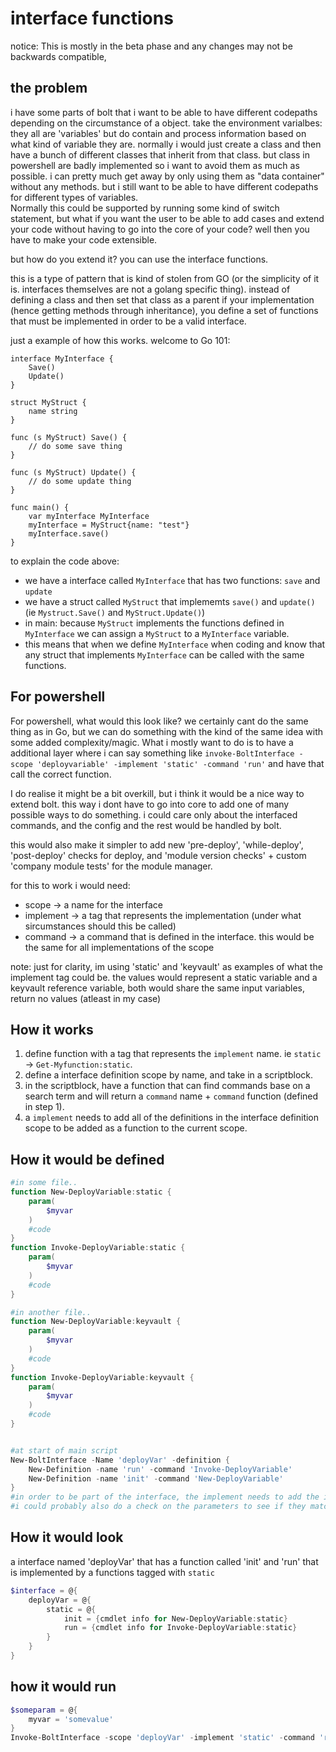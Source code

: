 # interface functions

notice: This is mostly in the beta phase and any changes may not be backwards compatible,

## the problem

i have some parts of bolt that i want to be able to have different codepaths depending on the circumstance of a object. take the environment varialbes: they all are 'variables' but do contain and process information based on what kind of variable they are. normally i would just create a class and then have a bunch of different classes that inherit from that class. but class in powershell are badly implemented so i want to avoid them as much as possible. i can pretty much get away by only using them as "data container" without any methods. but i still want to be able to have different codepaths for different types of variables.  
Normally this could be supported by running some kind of switch statement, but what if you want the user to be able to add cases and extend your code without having to go into the core of your code? well then you have to make your code extensible.

but how do you extend it? you can use the interface functions.

this is a type of pattern that is kind of stolen from GO (or the simplicity of it is. interfaces themselves are not a golang specific thing).
instead of defining a class and then set that class as a parent if your implementation (hence getting methods through inheritance), you define a set of functions that must be implemented in order to be a valid interface.

just a example of how this works. welcome to Go 101:

``` Golang
interface MyInterface {
    Save()
    Update()
}

struct MyStruct {
    name string
}

func (s MyStruct) Save() {
    // do some save thing
}

func (s MyStruct) Update() {
    // do some update thing
}

func main() {
    var myInterface MyInterface
    myInterface = MyStruct{name: "test"}
    myInterface.save()
}
```

to explain the code above:

- we have a interface called `MyInterface` that has two functions: `save` and `update`
- we have a struct called `MyStruct` that implememts `save()` and `update()` (ie `Mystruct.Save()` and `MyStruct.Update()`)
- in main: because `MyStruct` implements the functions defined in `MyInterface` we can assign a `MyStruct` to a `MyInterface` variable.
- this means that when we define `MyInterface` when coding and know that any struct that implements `MyInterface` can be called with the same functions.

## For powershell

For powershell, what would this look like? we certainly cant do the same thing as in Go, but we can do something with the kind of the same idea with some added complexity/magic.
What i mostly want to do is to have a additional layer where i can say something like `invoke-BoltInterface -scope 'deployvariable' -implement 'static' -command 'run'` and have that call the correct function.

I do realise it might be a bit overkill, but i think it would be a nice way to extend bolt. this way i dont have to go into core to add one of many possible ways to do something. i could care only about the interfaced commands, and the config and the rest would be handled by bolt.

this would also make it simpler to add new 'pre-deploy', 'while-deploy', 'post-deploy' checks for deploy, and 'module version checks' + custom 'company module tests' for the module manager.

for this to work i would need:

- scope -> a name for the interface
- implement -> a tag that represents the implementation (under what sircumstances should this be called)
- command -> a command that is defined in the interface. this would be the same for all implementations of the scope

note: just for clarity, im using 'static' and 'keyvault' as examples of what the implement tag could be. the values would represent a static variable and a keyvault reference variable, both would share the same input variables, return no values (atleast in my case)

## How it works

1. define function with a tag that represents the `implement` name. ie `static` -> `Get-Myfunction:static`.
2. define a interface definition scope by name, and take in a scriptblock.
3. in the scriptblock, have a function that can find commands base on a search term and will return a `command` name + `command` function (defined in step 1).
4. a `implement` needs to add all of the definitions in the interface definition scope to be added as a function to the current scope.

## How it would be defined

``` powershell
#in some file..
function New-DeployVariable:static {
    param(
        $myvar
    )
    #code
}
function Invoke-DeployVariable:static {
    param(
        $myvar
    )
    #code
}

#in another file..
function New-DeployVariable:keyvault {
    param(
        $myvar
    )
    #code
}
function Invoke-DeployVariable:keyvault {
    param(
        $myvar
    )
    #code
}


#at start of main script
New-BoltInterface -Name 'deployVar' -definition {
    New-Definition -name 'run' -command 'Invoke-DeployVariable'
    New-Definition -name 'init' -command 'New-DeployVariable'
}
#in order to be part of the interface, the implement needs to add the interface to the current scope. if it only implemented 'Invoke-DeployVariable' it would not be part of the interface
#i could probably also do a check on the parameters to see if they match the interface definition, but not right now
```

## How it would look

a interface named 'deployVar' that has a function called 'init' and 'run' that is implemented by a functions tagged with `static`

``` powershell
$interface = @{
    deployVar = @{
        static = @{
            init = {cmdlet info for New-DeployVariable:static}
            run = {cmdlet info for Invoke-DeployVariable:static}
        }
    }
}
```

## how it would run

``` powershell	
$someparam = @{
    myvar = 'somevalue'
}
Invoke-BoltInterface -scope 'deployVar' -implement 'static' -command 'run' -params $someparam
```


